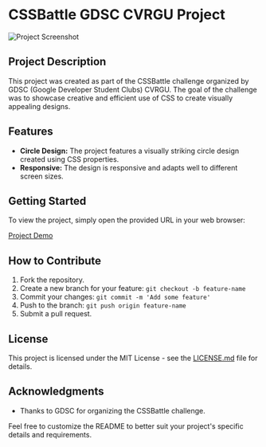 # CSSBattle GDSC CVRGU Project

![Project Screenshot](https://github.com/rjrobocoder/cssbattle-gdsc/assets/53485762/5e7423af-8eed-40ac-88b4-523b8255aa19)

## Project Description

This project was created as part of the CSSBattle challenge organized by GDSC (Google Developer Student Clubs) CVRGU. The goal of the challenge was to showcase creative and efficient use of CSS to create visually appealing designs.

## Features

- **Circle Design:** The project features a visually striking circle design created using CSS properties.
- **Responsive:** The design is responsive and adapts well to different screen sizes.

## Getting Started

To view the project, simply open the provided URL in your web browser:

[Project Demo](https://rjrobocoder.github.io/cssbattle-gdsc/)

## How to Contribute

1. Fork the repository.
2. Create a new branch for your feature: `git checkout -b feature-name`
3. Commit your changes: `git commit -m 'Add some feature'`
4. Push to the branch: `git push origin feature-name`
5. Submit a pull request.

## License

This project is licensed under the MIT License - see the [LICENSE.md](LICENSE.md) file for details.

## Acknowledgments

- Thanks to GDSC for organizing the CSSBattle challenge.

Feel free to customize the README to better suit your project's specific details and requirements.
